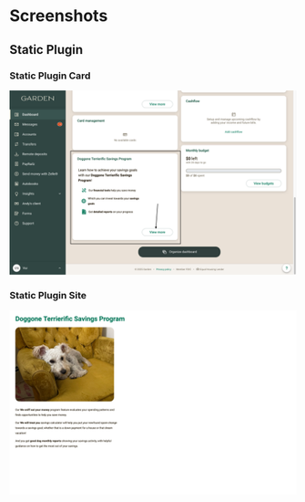 # Screenshots

## Static Plugin

### Static Plugin Card
<img src="/screenshots/DoggoneCardStatic-Annotated.png" width="1000" />

### Static Plugin Site
<img src="/screenshots/DoggoneSiteStatic.png" width="1000" />

